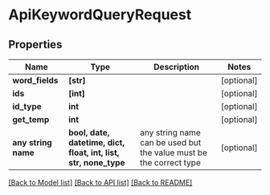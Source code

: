# ApiKeywordQueryRequest


## Properties
Name | Type | Description | Notes
------------ | ------------- | ------------- | -------------
**word_fields** | **[str]** |  | [optional] 
**ids** | **[int]** |  | [optional] 
**id_type** | **int** |  | [optional] 
**get_temp** | **int** |  | [optional] 
**any string name** | **bool, date, datetime, dict, float, int, list, str, none_type** | any string name can be used but the value must be the correct type | [optional]

[[Back to Model list]](../README.md#documentation-for-models) [[Back to API list]](../README.md#documentation-for-api-endpoints) [[Back to README]](../README.md)


